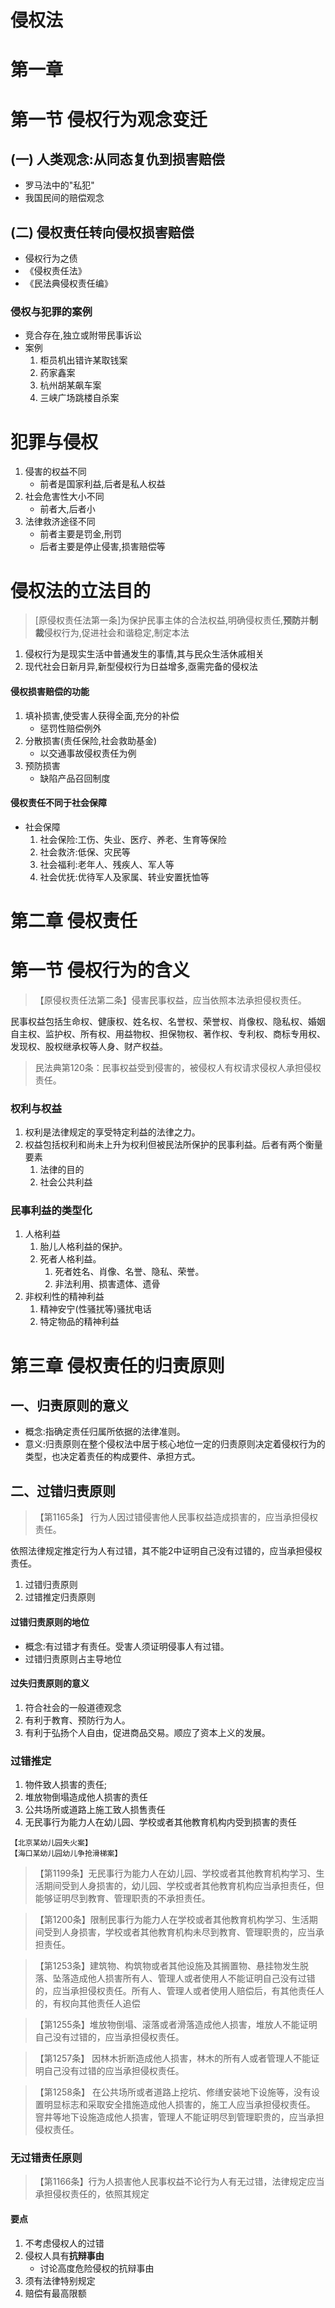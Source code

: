 # 侵权法
# 第一章 
# 第一节 侵权行为观念变迁
## (一) 人类观念:从同态复仇到损害赔偿
- 罗马法中的"私犯"
- 我国民间的赔偿观念
## (二) 侵权责任转向侵权损害赔偿
- 侵权行为之债
- 《侵权责任法》
- 《民法典侵权责任编》
### 侵权与犯罪的案例
- 竞合存在,独立或附带民事诉讼
- 案例
  1. 柜员机出错许某取钱案
  2. 药家鑫案
  3. 杭州胡某飙车案
  4. 三峡广场跳楼自杀案
# 犯罪与侵权
1. 侵害的权益不同
   - 前者是国家利益,后者是私人权益
2. 社会危害性大小不同
   - 前者大,后者小
3. 法律救济途径不同
   - 前者主要是罚金,刑罚
   - 后者主要是停止侵害,损害赔偿等
# 侵权法的立法目的
>[原侵权责任法第一条]为保护民事主体的合法权益,明确侵权责任,**预防**并**制裁**侵权行为,促进社会和谐稳定,制定本法
1. 侵权行为是现实生活中普通发生的事情,其与民众生活休戚相关
2. 现代社会日新月异,新型侵权行为日益增多,亟需完备的侵权法
#### 侵权损害赔偿的功能
1. 填补损害,使受害人获得全面,充分的补偿
   - 惩罚性赔偿例外
2. 分散损害(责任保险,社会救助基金)
   - 以交通事故侵权责任为例
3. 预防损害
   - 缺陷产品召回制度
#### 侵权责任不同于社会保障
- 社会保障
  1. 社会保险:工伤、失业、医疗、养老、生育等保险
  2. 社会救济:低保、灾民等
  3. 社会福利:老年人、残疾人、军人等
  4. 社会优抚:优待军人及家属、转业安置抚恤等
# 第二章 侵权责任
# 第一节 侵权行为的含义
>【原侵权责任法第二条】侵害民事权益，应当依照本法承担侵权责任。

民事权益包括生命权、健康权、姓名权、名誉权、荣誉权、肖像权、隐私权、婚姻自主权、监护权、所有权、用益物权、担保物权、著作权、专利权、商标专用权、发现权、股权继承权等人身、财产权益。
>民法典第120条：民事权益受到侵害的，被侵权人有权请求侵权人承担侵权责任。
### 权利与权益
1. 权利是法律规定的享受特定利益的法律之力。
2. 权益包括权利和尚未上升为权利但被民法所保护的民事利益。后者有两个衡量要素
   1. 法律的目的
   2. 社会公共利益
### 民事利益的类型化
1. 人格利益
   1. 胎儿人格利益的保护。
   2. 死者人格利益。
      1. 死者姓名、肖像、名誉、隐私、荣誉。
      2. 非法利用、损害遗体、遗骨
2. 非权利性的精神利益
   1. 精神安宁(性骚扰等)骚扰电话
   2. 特定物品的精神利益
# 第三章 侵权责任的归责原则
## 一、归责原则的意义
- 概念:指确定责任归属所依据的法律准则。
- 意义:归责原则在整个侵权法中居于核心地位一定的归责原则决定着侵权行为的类型，也决定着责任的构成要件、承担方式。
## 二、过错归责原则
>【第1165条】 行为人因过错侵害他人民事权益造成损害的，应当承担侵权责任。

依照法律规定推定行为人有过错，其不能2中证明自己没有过错的，应当承担侵权责任。
1. 过错归责原则
2. 过错推定归责原则
#### 过错归责原则的地位
- 概念:有过错才有责任。受害人须证明侵事人有过错。
- 过错归责原则占主导地位
#### 过失归责原则的意义
1. 符合社会的一般道德观念
2. 有利于教育、预防行为人。
3. 有利于弘扬个人自由，促进商品交易。顺应了资本上义的发展。
### 过错推定
1. 物件致人损害的责任;
2. 堆放物倒塌造成他人损害的责任
3. 公共场所或道路上施工致人损售责任
4. 无民事行为能力人在幼儿园、学校或者其他教育机构内受到损害的责任
~~~
【北京某幼儿园失火案】
【海口某幼儿园幼儿争抢滑梯案】
~~~
>【第1199条】无民事行为能力人在幼儿园、学校或者其他教育机构学习、生活期间受到人身损害的，幼儿园、学校或者其他教育机构应当承担责任，但能够证明尽到教育、管理职责的不承担责任。

>【第1200条】限制民事行为能力人在学校或者其他教育机构学习、生活期间受到人身损害，学校或者其他教育机构未尽到教育、管理职贵的，应当承担责任。

>【第1253条】建筑物、构筑物或者其他设施及其搁置物、悬挂物发生脱落、坠落造成他人损害所有人、管理人或者使用人不能证明自己没有过错的，应当承担侵权责任。所有人、管理人或者使用人赔偿后，有其他责任人的，有权向其他责任人追偿

>【第1255条】堆放物倒塌、滚落或者滑落造成他人损害，堆放人不能证明自己没有过错的，应当承担侵权责任。

>【第1257条】 因林木折断造成他人损害，林木的所有人或者管理人不能证明自己没有过错的应当承担侵权责任。

>【第1258条】 在公共场所或者道路上挖坑、修缮安装地下设施等，没有设置明显标志和采取安全措施造成他人损害的，施工人应当承担侵权责任。\
>窨井等地下设施造成他人损害，管理人不能证明尽到管理职贵的，应当承担侵权责任。
### 无过错责任原则
>【第1166条】行为人损害他人民事权益不论行为人有无过错，法律规定应当承担侵权责任的，依照其规定
#### 要点
1. 不考虑侵权人的过错
2. 侵权人具有**抗辩事由**
   - 讨论高度危险侵权的抗辩事由
3. 须有法律特别规定
4. 赔偿有最高限额